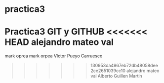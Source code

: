 # practica3
Practica3 GIT y GITHUB
<<<<<<< HEAD
alejandro mateo val
=======
mark oprea
mark orpea
Víctor Pueyo Carruesco
>>>>>>> 130953da4967eb72db48058dee2ce2651039cc10
alejandro mateo val
Alberto Guillen Martin
